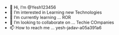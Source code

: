 - 👋 Hi, I’m @Yesh123456
- 👀 I’m interested in Learning new Technologies
- 🌱 I’m currently learning ... ROR
- 💞️ I’m looking to collaborate on ... Techie COmpanies
- 📫 How to reach me ... yesh-jadav-a05a391a6

<!---
Yesh123456/Yesh123456 is a ✨ special ✨ repository because its `README.md` (this file) appears on your GitHub profile.
You can click the Preview link to take a look at your changes.
--->
